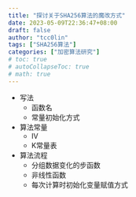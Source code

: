 ```yaml
---
title: "探讨关于SHA256算法的魔改方式"
date: 2023-05-09T22:36:47+08:00
draft: false
author: "tcc0lin"
tags: ["SHA256算法"]
categories: ["加密算法研究"]
# toc: true
# autoCollapseToc: true
# math: true
---
```


- 写法
    - 函数名
    - 常量初始化方式
- 算法常量
    - IV
    - K常量表 
- 算法流程
    - 分组数据变化的步函数
    - 非线性函数 
    - 每次计算时初始化变量赋值方式